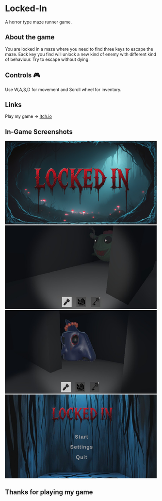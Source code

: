# Locked-In
 A horror type maze runner game.

## About the game

You are locked in a maze where you need to find three keys to escape the maze. Eack key you find will unlock a new kind of enemy with different kind of behaviour. Try to escape without dying.

## Controls 🎮

Use W,A,S,D for movement and Scroll wheel for inventory.

## Links

Play my game -> [Itch.io](https://lokidevtamil.itch.io/locked-in)

## In-Game Screenshots

<img src="/In Game Screenshots/1.jpg" width="500" height="275">

<img src="/In Game Screenshots/2.jpg" width="500" height="275">

<img src="/In Game Screenshots/3.jpg" width="500" height="275">

<img src="/In Game Screenshots/4.jpg" width="500" height="275">

## Thanks for playing my game
